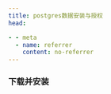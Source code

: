 ```yaml
---
title: postgres数据安装与授权
head:

- - meta
  - name: referrer
    content: no-referrer
---
```


### 下载并安装


